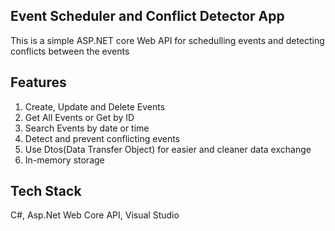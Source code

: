 ## Event Scheduler and Conflict Detector App
This is a simple ASP.NET core Web API for schedulling events and detecting conflicts between the events

## Features 
1. Create, Update and Delete Events
2. Get All Events or Get by ID
3. Search Events by date or time
4. Detect and prevent conflicting events
5. Use Dtos(Data Transfer Object) for easier and cleaner data exchange
6. In-memory storage

## Tech Stack
C#, Asp.Net Web Core API, Visual Studio

